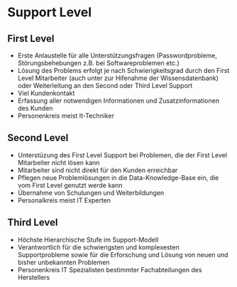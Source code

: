 # Support Level

## First Level
- Erste Anlaustelle für alle Unterstützungsfragen (Passwordprobleme, Störungsbehebungen z.B. bei Softwareproblemen etc.)
- Lösung des Problems erfolgt je nach Schwierigkeitsgrad durch den First Level Mitarbeiter (auch unter zur Hifenahme der Wissensdatenbank) oder Weiterleitung an den Second oder Third Level Support
- Viel Kundenkontakt
- Erfassung aller notwendigen Informationen und Zusatzinformationen des Kunden
- Personenkreis meist It-Techniker

## Second Level
- Unterstüzung des First Level Support bei Problemen, die der First Level Mitarbeiter nicht lösen kann
- Mitarbeiter sind nicht direkt für den Kunden erreichbar
- Pflegen neue Problemlösungen in die Data-Knowledge-Base ein, die vom First Level genutzt werde kann
- Übernahme von Schulungen und Weiterbildungen
- Personalkreis meist IT Experten

## Third Level
- Höchste Hierarchische Stufe im Support-Modell
- Verantwortlich für die schwierigsten und komplexesten Supportprobleme sowie für die Erforschung und Lösung von neuen und bisher unbekannten Problemen
- Personenkreis IT Spezialisten bestimmter Fachabteilungen des Herstellers
